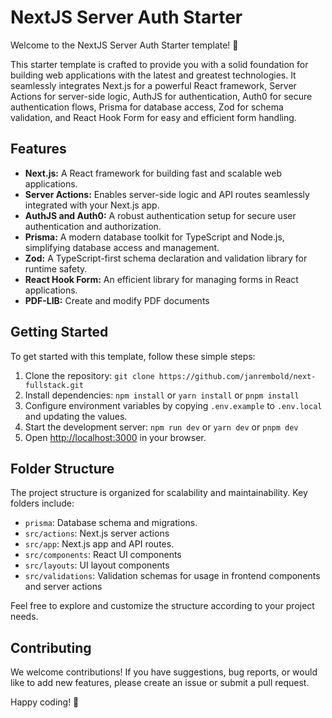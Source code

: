 # NextJS Server Auth Starter

Welcome to the NextJS Server Auth Starter template! 🚀

This starter template is crafted to provide you with a solid foundation for building web applications with the latest and greatest technologies. It seamlessly integrates Next.js for a powerful React framework, Server Actions for server-side logic, AuthJS for authentication, Auth0 for secure authentication flows, Prisma for database access, Zod for schema validation, and React Hook Form for easy and efficient form handling.

## Features

- **Next.js:** A React framework for building fast and scalable web applications.
- **Server Actions:** Enables server-side logic and API routes seamlessly integrated with your Next.js app.
- **AuthJS and Auth0:** A robust authentication setup for secure user authentication and authorization.
- **Prisma:** A modern database toolkit for TypeScript and Node.js, simplifying database access and management.
- **Zod:** A TypeScript-first schema declaration and validation library for runtime safety.
- **React Hook Form:** An efficient library for managing forms in React applications.
- **PDF-LIB:** Create and modify PDF documents

## Getting Started

To get started with this template, follow these simple steps:

1. Clone the repository: `git clone https://github.com/janrembold/next-fullstack.git`
2. Install dependencies: `npm install` or `yarn install` or `pnpm install`
3. Configure environment variables by copying `.env.example` to `.env.local` and updating the values.
4. Start the development server: `npm run dev` or `yarn dev` or `pnpm dev`
5. Open [http://localhost:3000](http://localhost:3000) in your browser.

## Folder Structure

The project structure is organized for scalability and maintainability. Key folders include:

- `prisma`: Database schema and migrations.
- `src/actions`: Next.js server actions
- `src/app`: Next.js app and API routes.
- `src/components`: React UI components
- `src/layouts`: UI layout components
- `src/validations`: Validation schemas for usage in frontend components and server actions

Feel free to explore and customize the structure according to your project needs.

## Contributing

We welcome contributions! If you have suggestions, bug reports, or would like to add new features, please create an issue or submit a pull request.

Happy coding! 🚀
